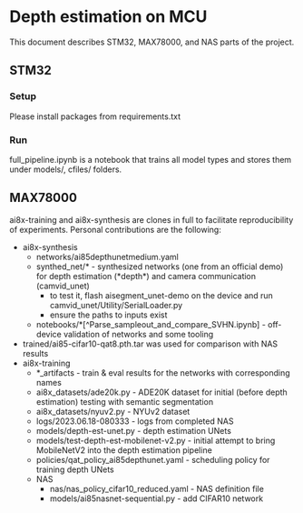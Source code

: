 # Depth estimation on MCU

This document describes STM32, MAX78000, and NAS parts of the project.

## STM32

### Setup

Please install packages from requirements.txt

### Run

full_pipeline.ipynb is a notebook that trains all model types and stores them under models/, cfiles/ folders.

## MAX78000

ai8x-training and ai8x-synthesis are clones in full to facilitate reproducibility of experiments. Personal contributions are the following:

- ai8x-synthesis
  - networks/ai85depthunetmedium.yaml
  - synthed_net/* - synthesized networks (one from an official demo) for depth estimation (\*depth\*) and camera communication (camvid_unet)
    - to test it, flash aisegment_unet-demo on the device and run camvid_unet/Utility/SerialLoader.py
    - ensure the paths to inputs exist
  - notebooks/*[^Parse_sampleout_and_compare_SVHN.ipynb] - off-device validation of networks and some tooling
- trained/ai85-cifar10-qat8.pth.tar was used for comparison with NAS results
- ai8x-training
  - *_artifacts - train & eval results for the networks with corresponding names
  - ai8x_datasets/ade20k.py - ADE20K dataset for initial (before depth estimation) testing with semantic segmentation
  - ai8x_datasets/nyuv2.py - NYUv2 dataset
  - logs/2023.06.18-080333 - logs from completed NAS
  - models/depth-est-unet.py - depth estimation UNets
  - models/test-depth-est-mobilenet-v2.py - initial attempt to bring MobileNetV2 into the depth estimation pipeline
  - policies/qat_policy_ai85depthunet.yaml - scheduling policy for training depth UNets
  - NAS
    - nas/nas_policy_cifar10_reduced.yaml - NAS definition file
    - models/ai85nasnet-sequential.py - add CIFAR10 network
